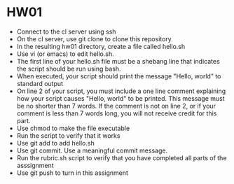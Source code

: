 HW01
==============

* Connect to the cl server using ssh
* On the cl server, use git clone to clone this repository
* In the resulting hw01 directory, create a file called hello.sh
* Use vi (or emacs) to edit hello.sh.
* The first line of your hello.sh file must be a shebang line that indicates the script should be run using bash.
* When executed, your script should print the message "Hello, world" to standard output
* On line 2 of your script, you must include a one line comment explaining how your script causes "Hello, world" to be printed. This message must be no shorter than 7 words. If the comment is not on line 2, or if your comment is less than 7 words long, you will not receive credit for this part.
* Use chmod to make the file executable
* Run the script to verify that it works
* Use git add to add hello.sh
* Use git commit. Use a meaningful commit message.
* Run the rubric.sh script to verify that you have completed all parts of the asssignment
* Use git push to turn in this assignment

